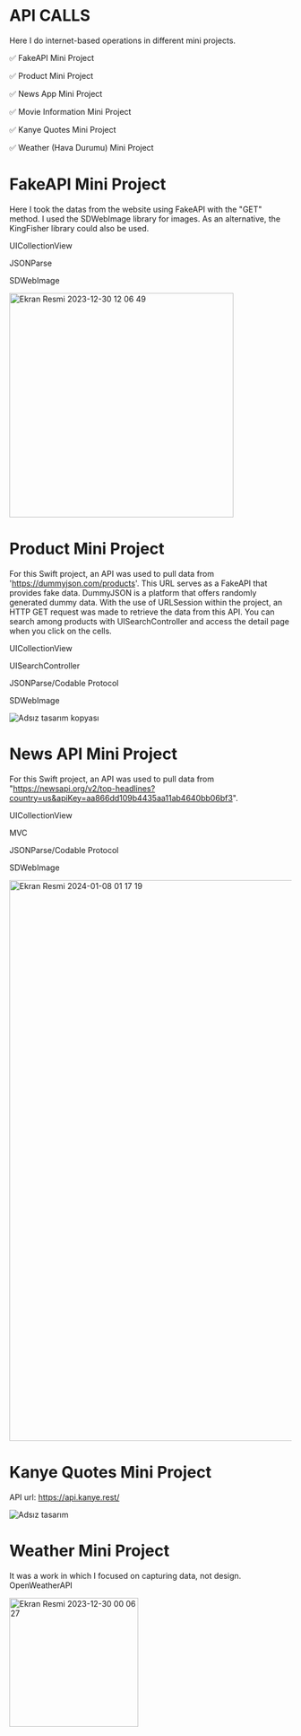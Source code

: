 # API CALLS 
Here I do internet-based operations in different mini projects.

✅ FakeAPI Mini Project

✅ Product Mini Project

✅ News App Mini Project

✅ Movie Information Mini Project

✅ Kanye Quotes Mini Project

✅ Weather (Hava Durumu) Mini Project



# FakeAPI Mini Project

Here I took the datas from the website using FakeAPI with the "GET" method. I used the SDWebImage library for images. As an alternative, the KingFisher library could also be used.

UICollectionView

JSONParse

SDWebImage


<img width="400" alt="Ekran Resmi 2023-12-30 12 06 49" src="https://github.com/ezgikrhnn/API_Studies/assets/109277079/ed999a02-f8dd-4547-a9bd-351d422649a9">


# Product Mini Project

For this Swift project, an API was used to pull data from 'https://dummyjson.com/products'. This URL serves as a FakeAPI that provides fake data. DummyJSON is a platform that offers randomly generated dummy data. With the use of URLSession within the project, an HTTP GET request was made to retrieve the data from this API. You can search among products with UISearchController and access the detail page when you click on the cells.


UICollectionView

UISearchController

JSONParse/Codable Protocol

SDWebImage


![Adsız tasarım kopyası](https://github.com/ezgikrhnn/API_Studies/assets/109277079/7917f5d3-da4b-4557-9d81-7d1f234eb79d)

# News API Mini Project
For this Swift project, an API was used to pull data from "https://newsapi.org/v2/top-headlines?country=us&apiKey=aa866dd109b4435aa11ab4640bb06bf3".

UICollectionView

MVC

JSONParse/Codable Protocol

SDWebImage

<img width="1000" alt="Ekran Resmi 2024-01-08 01 17 19" src="https://github.com/ezgikrhnn/API_Studies/assets/109277079/a292e537-56ff-4c91-bbd5-dca937acef3a">

# Kanye Quotes Mini Project
API url: https://api.kanye.rest/

![Adsız tasarım](https://github.com/ezgikrhnn/API_Calls/assets/109277079/96ffd83b-b172-4987-b3f6-59b6ad63e764)


# Weather Mini Project

It was a work in which I focused on capturing data, not design.  
OpenWeatherAPI

<img width="230" alt="Ekran Resmi 2023-12-30 00 06 27" src="https://github.com/ezgikrhnn/API_Studies/assets/109277079/0a7624a4-8acc-4cad-a3bd-a4087a3c4d80">
